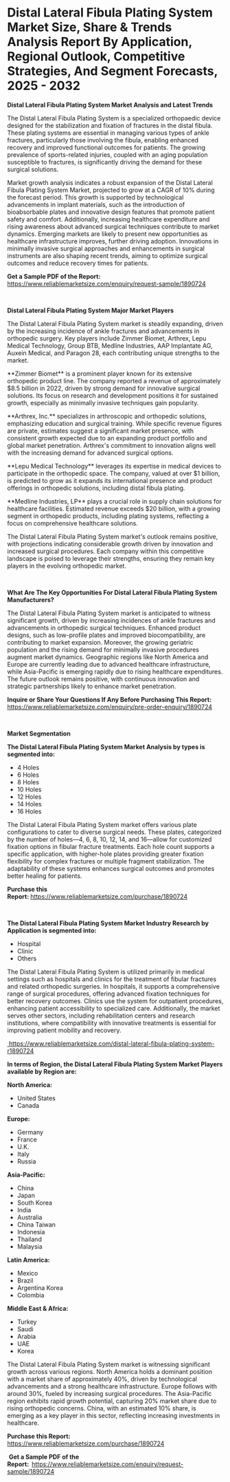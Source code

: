 <p><h1>Distal Lateral Fibula Plating System Market Size, Share & Trends Analysis Report By Application, Regional Outlook, Competitive Strategies, And Segment Forecasts, 2025 - 2032</h1></p><p><strong>Distal Lateral Fibula Plating System Market Analysis and Latest Trends</strong></p>
<p><p>The Distal Lateral Fibula Plating System is a specialized orthopaedic device designed for the stabilization and fixation of fractures in the distal fibula. These plating systems are essential in managing various types of ankle fractures, particularly those involving the fibula, enabling enhanced recovery and improved functional outcomes for patients. The growing prevalence of sports-related injuries, coupled with an aging population susceptible to fractures, is significantly driving the demand for these surgical solutions.</p><p>Market growth analysis indicates a robust expansion of the Distal Lateral Fibula Plating System Market, projected to grow at a CAGR of 10% during the forecast period. This growth is supported by technological advancements in implant materials, such as the introduction of bioabsorbable plates and innovative design features that promote patient safety and comfort. Additionally, increasing healthcare expenditure and rising awareness about advanced surgical techniques contribute to market dynamics. Emerging markets are likely to present new opportunities as healthcare infrastructure improves, further driving adoption. Innovations in minimally invasive surgical approaches and enhancements in surgical instruments are also shaping recent trends, aiming to optimize surgical outcomes and reduce recovery times for patients.</p></p>
<p><strong>Get a Sample PDF of the Report:&nbsp;</strong> <a href="https://www.reliablemarketsize.com/enquiry/request-sample/1890724?utm_campaign=2468&utm_medium=2&utm_source=Github&utm_content=ia&utm_term=14042025&utm_id=distal-lateral-fibula-plating-system">https://www.reliablemarketsize.com/enquiry/request-sample/1890724</a></p>
<p>&nbsp;</p>
<p><strong>Distal Lateral Fibula Plating System Major Market Players</strong></p>
<p><p>The Distal Lateral Fibula Plating System market is steadily expanding, driven by the increasing incidence of ankle fractures and advancements in orthopedic surgery. Key players include Zimmer Biomet, Arthrex, Lepu Medical Technology, Group BTB, Medline Industries, AAP Implantate AG, Auxein Medical, and Paragon 28, each contributing unique strengths to the market.</p><p>**Zimmer Biomet** is a prominent player known for its extensive orthopedic product line. The company reported a revenue of approximately $8.5 billion in 2022, driven by strong demand for innovative surgical solutions. Its focus on research and development positions it for sustained growth, especially as minimally invasive techniques gain popularity.</p><p>**Arthrex, Inc.** specializes in arthroscopic and orthopedic solutions, emphasizing education and surgical training. While specific revenue figures are private, estimates suggest a significant market presence, with consistent growth expected due to an expanding product portfolio and global market penetration. Arthrex's commitment to innovation aligns well with the increasing demand for advanced surgical options.</p><p>**Lepu Medical Technology** leverages its expertise in medical devices to participate in the orthopedic space. The company, valued at over $1 billion, is predicted to grow as it expands its international presence and product offerings in orthopedic solutions, including distal fibula plating.</p><p>**Medline Industries, LP** plays a crucial role in supply chain solutions for healthcare facilities. Estimated revenue exceeds $20 billion, with a growing segment in orthopedic products, including plating systems, reflecting a focus on comprehensive healthcare solutions.</p><p>The Distal Lateral Fibula Plating System market's outlook remains positive, with projections indicating considerable growth driven by innovation and increased surgical procedures. Each company within this competitive landscape is poised to leverage their strengths, ensuring they remain key players in the evolving orthopedic market.</p></p>
<p>&nbsp;</p>
<p><strong>What Are The Key Opportunities For Distal Lateral Fibula Plating System Manufacturers?</strong></p>
<p><p>The Distal Lateral Fibula Plating System market is anticipated to witness significant growth, driven by increasing incidences of ankle fractures and advancements in orthopedic surgical techniques. Enhanced product designs, such as low-profile plates and improved biocompatibility, are contributing to market expansion. Moreover, the growing geriatric population and the rising demand for minimally invasive procedures augment market dynamics. Geographic regions like North America and Europe are currently leading due to advanced healthcare infrastructure, while Asia-Pacific is emerging rapidly due to rising healthcare expenditures. The future outlook remains positive, with continuous innovation and strategic partnerships likely to enhance market penetration.</p></p>
<p><strong>Inquire or Share Your Questions If Any Before Purchasing This Report:</strong> <a href="https://www.reliablemarketsize.com/enquiry/pre-order-enquiry/1890724?utm_campaign=2468&utm_medium=2&utm_source=Github&utm_content=ia&utm_term=14042025&utm_id=distal-lateral-fibula-plating-system">https://www.reliablemarketsize.com/enquiry/pre-order-enquiry/1890724</a></p>
<p>&nbsp;</p>
<p><strong>Market Segmentation</strong></p>
<p><strong>The Distal Lateral Fibula Plating System Market Analysis by types is segmented into:</strong></p>
<p><ul><li>4 Holes</li><li>6 Holes</li><li>8 Holes</li><li>10 Holes</li><li>12 Holes</li><li>14 Holes</li><li>16 Holes</li></ul></p>
<p><p>The Distal Lateral Fibula Plating System market offers various plate configurations to cater to diverse surgical needs. These plates, categorized by the number of holes—4, 6, 8, 10, 12, 14, and 16—allow for customized fixation options in fibular fracture treatments. Each hole count supports a specific application, with higher-hole plates providing greater fixation flexibility for complex fractures or multiple fragment stabilization. The adaptability of these systems enhances surgical outcomes and promotes better healing for patients.</p></p>
<p><strong>Purchase this Report:&nbsp;</strong><a href="https://www.reliablemarketsize.com/purchase/1890724?utm_campaign=2468&utm_medium=2&utm_source=Github&utm_content=ia&utm_term=14042025&utm_id=distal-lateral-fibula-plating-system">https://www.reliablemarketsize.com/purchase/1890724</a></p>
<p>&nbsp;</p>
<p><strong>The Distal Lateral Fibula Plating System Market Industry Research by Application is segmented into:</strong></p>
<p><ul><li>Hospital</li><li>Clinic</li><li>Others</li></ul></p>
<p><p>The Distal Lateral Fibula Plating System is utilized primarily in medical settings such as hospitals and clinics for the treatment of fibular fractures and related orthopedic surgeries. In hospitals, it supports a comprehensive range of surgical procedures, offering advanced fixation techniques for better recovery outcomes. Clinics use the system for outpatient procedures, enhancing patient accessibility to specialized care. Additionally, the market serves other sectors, including rehabilitation centers and research institutions, where compatibility with innovative treatments is essential for improving patient mobility and recovery.</p></p>
<p><a href="https://www.reliablemarketsize.com/distal-lateral-fibula-plating-system-r1890724?utm_campaign=2468&utm_medium=2&utm_source=Github&utm_content=ia&utm_term=14042025&utm_id=distal-lateral-fibula-plating-system">&nbsp;https://www.reliablemarketsize.com/distal-lateral-fibula-plating-system-r1890724</a></p>
<p><strong>In terms of Region, the Distal Lateral Fibula Plating System Market Players available by Region are:</strong></p>
<p>
    <p> <strong> North America: </strong>
        <ul>
            <li>United States</li>
            <li>Canada</li>
        </ul>
        </p> 
    <p> <strong> Europe: </strong>
        <ul>
            <li>Germany</li>
            <li>France</li>
            <li>U.K.</li>
            <li>Italy</li>
            <li>Russia</li>
        </ul>
        </p> 
    <p> <strong> Asia-Pacific: </strong>
        <ul>
            <li>China</li>
            <li>Japan</li>
            <li>South Korea</li>
            <li>India</li>
            <li>Australia</li>
            <li>China Taiwan</li>
            <li>Indonesia</li>
            <li>Thailand</li>
            <li>Malaysia</li>
        </ul>
        </p> 
    <p> <strong> Latin America: </strong>
        <ul>
            <li>Mexico</li>
            <li>Brazil</li>
            <li>Argentina Korea</li>
            <li>Colombia</li>
        </ul>
        </p> 
    <p> <strong> Middle East & Africa: </strong>
        <ul>
            <li>Turkey</li>
            <li>Saudi</li>
            <li>Arabia</li>
            <li>UAE</li>
            <li>Korea</li>
        </ul>
    </p>
    </p>
<p><p>The Distal Lateral Fibula Plating System market is witnessing significant growth across various regions. North America holds a dominant position with a market share of approximately 40%, driven by technological advancements and a strong healthcare infrastructure. Europe follows with around 30%, fueled by increasing surgical procedures. The Asia-Pacific region exhibits rapid growth potential, capturing 20% market share due to rising orthopedic concerns. China, with an estimated 10% share, is emerging as a key player in this sector, reflecting increasing investments in healthcare.</p></p>
<p><strong>Purchase this Report: </strong><a href="https://www.reliablemarketsize.com/purchase/1890724?utm_campaign=2468&utm_medium=2&utm_source=Github&utm_content=ia&utm_term=14042025&utm_id=distal-lateral-fibula-plating-system">https://www.reliablemarketsize.com/purchase/1890724</a></p>
<p>&nbsp;<strong>Get a Sample PDF of the Report:&nbsp;&nbsp;</strong><a href="https://www.reliablemarketsize.com/enquiry/request-sample/1890724?utm_campaign=2468&utm_medium=2&utm_source=Github&utm_content=ia&utm_term=14042025&utm_id=distal-lateral-fibula-plating-system">https://www.reliablemarketsize.com/enquiry/request-sample/1890724</a></p>
<p><strong></strong></p>
<p><p></p><p></p><p></p></p>